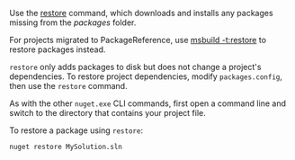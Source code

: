 Use the [restore](../../reference/cli-reference/cli-ref-restore.md) command, which downloads and installs any packages missing from the *packages* folder.

For projects migrated to PackageReference, use [msbuild -t:restore](package-restore.md#restore-using-msbuild) to restore packages instead.

`restore` only adds packages to disk but does not change a project's dependencies. To restore project dependencies, modify `packages.config`, then use the `restore` command.

As with the other `nuget.exe` CLI commands, first open a command line and switch to the directory that contains your project file.

To restore a package using `restore`:

```cli
nuget restore MySolution.sln
```